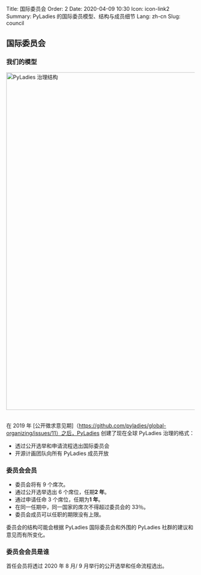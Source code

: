 Title: 国际委员会
Order: 2
Date: 2020-04-09 10:30
Icon: icon-link2
Summary: PyLadies 的国际委员模型、结构与成员细节
Lang: zh-cn
Slug: council

## 国际委员会

### 我们的模型

<div class="float-center container">
  <img src="/images/council/zh-cn_global_council.svg"
     alt="PyLadies 治理结构" width="900px" />
</div>

<br>

在 2019 年 [公开徵求意见期]（https://github.com/pyladies/global-organizing/issues/11）之后，PyLadies 创建了现在全球 PyLadies 治理的格式：

- 透过公开选举和申请流程选出国际委员会
- 开源计画团队向所有 PyLadies 成员开放


### 委员会会员

- 委员会将有 9 个席次。
- 通过公开选举选出 6 个席位，任期**2 年**。
- 通过申请任命 3 个席位，任期为**1 年**。
- 在同一任期中，同一国家的席次不得超过委员会的 33％。
- 委员会成员可以任职的期限没有上限。

委员会的结构可能会根据 PyLadies 国际委员会和外围的 PyLadies 社群的建议和意见而有所变化。


### 委员会会员是谁

首任会员将透过 2020 年 8 月/   9 月举行的公开选举和任命流程选出。

